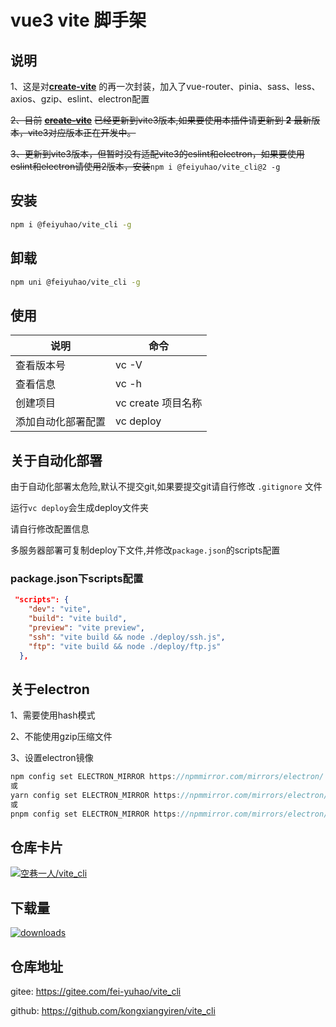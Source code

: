 # vue3 vite 脚手架

## 说明

1、这是对[**create-vite**](https://www.npmjs.com/package/create-vite) 的再一次封装，加入了vue-router、pinia、sass、less、axios、gzip、eslint、electron配置

~~2、目前~~ [**~~create-vite~~**](https://www.npmjs.com/package/create-vite) ~~已经更新到vite3版本,如果要使用本插件请更新到 **2** 最新版本，vite3对应版本正在开发中。~~

~~3、更新到vite3版本，但暂时没有适配vite3的eslint和electron，如果要使用eslint和electron请使用2版本，安装~~`npm i @feiyuhao/vite_cli@2 -g`

## 安装

```bash
npm i @feiyuhao/vite_cli -g
```

## 卸载

```bash
npm uni @feiyuhao/vite_cli -g
```

## 使用

|说明|命令|
|-|-|
|查看版本号|vc -V|
|查看信息|vc -h|
|创建项目|vc create 项目名称|
|添加自动化部署配置|vc deploy|

## 关于自动化部署

由于自动化部署太危险,默认不提交git,如果要提交git请自行修改 `.gitignore` 文件

运行`vc deploy`会生成deploy文件夹

请自行修改配置信息

多服务器部署可复制deploy下文件,并修改`package.json`的scripts配置

### package.json下scripts配置

```json
 "scripts": {
    "dev": "vite",
    "build": "vite build",
    "preview": "vite preview",
    "ssh": "vite build && node ./deploy/ssh.js",
    "ftp": "vite build && node ./deploy/ftp.js"
  },
```

## 关于electron

1、需要使用hash模式

2、不能使用gzip压缩文件

3、设置electron镜像

```csharp
npm config set ELECTRON_MIRROR https://npmmirror.com/mirrors/electron/
或
yarn config set ELECTRON_MIRROR https://npmmirror.com/mirrors/electron/
或
pnpm config set ELECTRON_MIRROR https://npmmirror.com/mirrors/electron/
```

## 仓库卡片

[![空巷一人/vite_cli](https://gitee.com/fei-yuhao/vite_cli/widgets/widget_card.svg?colors=4183c4,ffffff,ffffff,e3e9ed,666666,9b9b9b)](https://gitee.com/fei-yuhao/vite_cli)

## 下载量

[![downloads](https://img.shields.io/npm/dt/@feiyuhao/vite_cli) ](https://www.npmjs.com/package/@feiyuhao/vite_cli)

## 仓库地址

gitee: <https://gitee.com/fei-yuhao/vite_cli>

github: <https://github.com/kongxiangyiren/vite_cli>